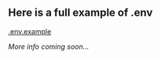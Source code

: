 <h2>Here is a full example of .env</h4>

[.env.example](https://github.com/etidbury/ts-api-helpers/blob/master/config/.env.example)

*More info coming soon...*